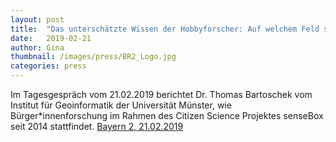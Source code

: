 ```yaml
---
layout: post
title:  "Das unterschätzte Wissen der Hobbyforscher: Auf welchem Feld sind Sie Experte?"
date:   2019-02-21 
author: Gina
thumbnail: /images/press/BR2_Logo.jpg
categories: press
---
```

Im Tagesgespräch vom 21.02.2019 berichtet Dr. Thomas Bartoschek vom Institut für Geoinformatik der Universität Münster, wie Bürger\*innenforschung im Rahmen des Citizen Science Projektes senseBox seit 2014 stattfindet.
<a href="https://www.br.de/radio/bayern2/sendungen/tagesgespraech/tagesgespraech-vom21-02-2019-das-unterschaetzte-wissen-der-hobbyforscher-100.html" target="_blank">Bayern 2, 21.02.2019</a>
